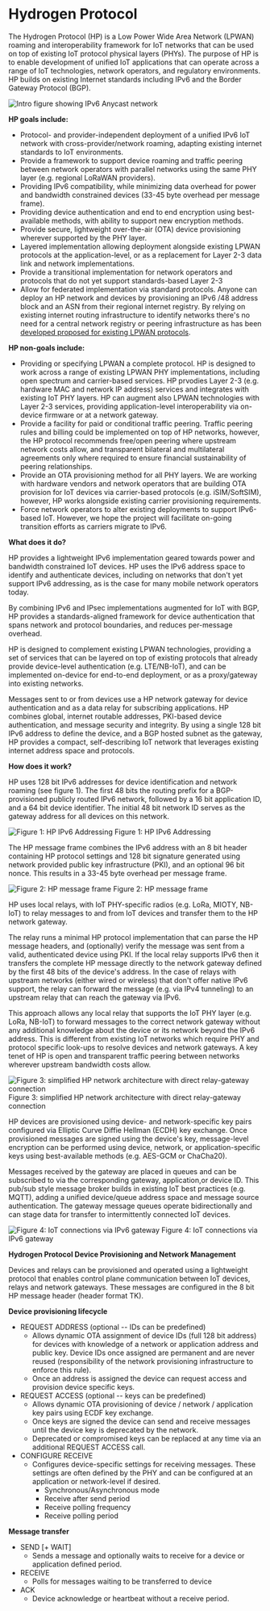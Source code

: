 # Hydrogen Protocol

The Hydrogen Protocol (HP) is a Low Power Wide Area Network (LPWAN) roaming and interoperability framework for IoT networks that can be used on top of existing IoT protocol physical layers (PHYs). The purpose of HP is to enable development of unified IoT applications that can operate across a range of IoT technologies, network operators, and regulatory environments. HP builds on existing Internet standards including IPv6 and the Border Gateway Protocol (BGP).

![Intro figure showing IPv6 Anycast network](https://app.eraser.io/workspace/uv5MXZIUEEOrvsbqiRAy/preview?elements=JeGGfq_uICFBAou6Bl_Qsw&type=embed)


**HP goals include:**
- Protocol- and provider-independent deployment of a unified IPv6 IoT network with cross-provider/network roaming, adapting existing internet standards to IoT environments.
- Provide a framework to support device roaming and traffic peering between network operators with parallel networks using the same PHY layer (e.g. regional LoRaWAN providers).
- Providing IPv6 compatibility, while minimizing data overhead for power and bandwidth constrained devices (33-45 byte overhead per message frame).
- Providing device authentication and end to end encryption using best-available methods, with ability to support new  encryption methods.  
- Provide secure, lightweight over-the-air (OTA) device provisioning wherever  supported by the PHY layer.
- Layered implementation allowing deployment alongside existing LPWAN protocols at the application-level, or as a replacement for Layer 2-3 data link and network implementations.
- Provide a transitional implementation for network operators and protocols that do not yet support standards-based Layer 2-3 
- Allow for federated implementation via standard protocols. Anyone can deploy an HP network and devices by provisioning an IPv6 /48 address block and an ASN from their regional internet registry. By relying on existing internet routing infrastructure to identify networks there's no need for a central network registry or peering infrastructure as has been [﻿developed proposed for existing LPWAN protocols](https://www.thethingsindustries.com/peering/).


**HP non-goals include:**

- Providing or specifying LPWAN a complete protocol. HP is designed to work across a range of existing LPWAN PHY implementations, including open spectrum and carrier-based services. HP prvodies Layer 2-3 (e.g. hardware MAC and network IP address) services and integrates with existing IoT PHY layers. HP can augment also LPWAN technologies with Layer 2-3 services, providing application-level interoperability via on-device firmware or at a network gateway.
- Provide a facility for paid or conditional traffic peering. Traffic peering rules and billing could be implemented on top of HP networks, however, the HP protocol recommends free/open peering where upstream network costs allow, and transparent bilateral and multilateral agreements only where required to ensure financial sustainability of peering relationships.
- Provide an OTA provisioning method for all PHY layers. We are working with hardware vendors and network operators that are building OTA provision for IoT devices via carrier-based protocols (e.g. iSIM/SoftSIM), however, HP works alongside existing carrier provisioning requirements.  
- Force network operators to alter existing deployments to support IPv6-based IoT. However, we hope the project will facilitate on-going transition efforts as carriers migrate to IPv6.


**What does it do?**

HP provides a lightweight IPv6 implementation geared towards power and bandwidth constrained IoT devices. HP uses the IPv6 address space to identify and authenticate devices, including on networks that don't yet support IPv6 addressing, as is the case for many mobile network operators today. 

By combining  IPv6 and IPsec implementations augmented for IoT with BGP, HP provides a standards-aligned framework for device authentication that spans network and protocol boundaries, and reduces per-message overhead. 

HP is designed to complement existing LPWAN technologies, providing a set of services that can be layered on top of existing protocols that already provide device-level authentication (e.g. LTE/NB-IoT), and can be implemented on-device for end-to-end deployment, or as a proxy/gateway into existing networks.

Messages sent to or from devices use a HP network gateway for device authentication and as a data relay for subscribing applications. HP combines global, internet routable addresses, PKI-based device authentication, and message security and integrity. By using a single 128 bit IPv6 address to define the device, and a BGP hosted subnet as the gateway, HP provides a compact, self-describing IoT network that leverages existing internet address space and protocols.


 **How does it work?**

HP uses 128 bit IPv6 addresses for device identification and network roaming (see figure 1).  The first 48 bits the routing prefix for a BGP-provisioned publicly routed IPv6 network, followed by a 16 bit application ID, and a 64 bit device identifier. The initial 48 bit network ID serves as the gateway address for all devices on this network. 

![Figure 1: HP IPv6 Addressing](https://app.eraser.io/workspace/uv5MXZIUEEOrvsbqiRAy/preview?elements=t5zMdtEgnCZodQQteiVgTA&type=embed)
Figure 1: HP IPv6 Addressing 

The HP message frame combines the IPv6 address with an 8 bit header containing HP protocol settings and 128 bit signature generated using network provided public key infrastructure (PKI), and an optional 96 bit nonce. This results in a 33-45 byte overhead per message frame. 

![Figure 2: HP message frame](https://app.eraser.io/workspace/uv5MXZIUEEOrvsbqiRAy/preview?elements=U0waJFDwEAViroloVTkH0g&type=embed)
Figure 2: HP message frame

HP uses local relays, with IoT PHY-specific radios (e.g. LoRa, MIOTY, NB-IoT) to relay messages to and from IoT devices and transfer them to the HP network gateway. 

The relay runs a minimal HP protocol implementation that can parse the HP message headers, and (optionally) verify the message was sent from a valid, authenticated device using PKI. If the local relay supports IPv6 then it transfers the complete HP message directly to the network gateway defined by the first 48 bits of the device's address. In the case of relays with upstream networks (either wired or wireless) that don't offer native IPv6 support, the relay can forward the message (e.g. via IPv4 tunneling) to an upstream relay that can reach the gateway via IPv6.

This approach allows any local relay that supports the IoT PHY layer (e.g. LoRa, NB-IoT) to forward messages to the correct network gateway without any additional knowledge about the device or its network beyond the IPv6 address. This is different from existing IoT networks which require PHY and protocol specific look-ups to resolve devices and network gateways. A key tenet of HP is open and transparent traffic peering between networks wherever upstream bandwidth costs allow. 

![Figure 3: simplified HP network architecture with direct relay-gateway connection](https://app.eraser.io/workspace/uv5MXZIUEEOrvsbqiRAy/preview?elements=nW_saSvpS3eF8PLnOYrGJg&type=embed)
Figure 3: simplified HP network architecture with direct relay-gateway connection

HP devices are provisioned using device- and network-specific key pairs configured via Elliptic Curve Diffie Hellman (ECDH) key exchange. Once provisioned messages are signed using the device's key,  message-level encryption can be performed using device, network, or application-specific keys using best-available methods (e.g. AES-GCM or ChaCha20).

Messages received by the gateway are placed in queues and can be subscribed to via the corresponding gateway, application,or device ID. This pub/sub style message broker builds in existing IoT best practices (e.g. MQTT), adding a unified device/queue address space and message source authentication. The gateway message queues operate bidirectionally and can stage data for transfer to intermittently connected IoT devices.

![Figure 4: IoT connections via IPv6 gateway](https://app.eraser.io/workspace/uv5MXZIUEEOrvsbqiRAy/preview?elements=GFSq1jMCh4CO3fZLDYhBTQ&type=embed)
Figure 4: IoT connections via IPv6 gateway

**Hydrogen Protocol Device Provisioning  and Network Management**

Devices and relays can be provisioned and operated using a lightweight protocol that enables control plane communication between IoT devices, relays and network gateways. These messages are configured in the 8 bit HP message header (header format TK). 



**Device provisioning lifecycle**

- REQUEST ADDRESS (optional -- IDs can be predefined)
    - Allows dynamic OTA assignment of device IDs (full 128 bit address) for devices with knowledge of a network or application address and public key. Device IDs once assigned are permanent and are never reused (responsibility of the network provisioning infrastructure to enforce this rule).
    - Once an address is assigned the device can request access and provision device specific keys.
- REQUEST ACCESS (optional -- keys can be predefined)
    - Allows dynamic OTA provisioning of device / network / application key pairs using ECDF key exchange.
    - Once keys are signed the device can send and receive messages until the device key is deprecated by the network.
    - Deprecated or compromised keys can be replaced at any time via an additional REQUEST ACCESS call.
- CONFIGURE RECEIVE 
    - Configures device-specific settings for receiving messages. These settings are often defined by the PHY and can be configured at an application or network-level if desired.
        - Synchronous/Asynchronous mode
        - Receive after send period
        - Receive polling frequency 
        - Receive polling period


**Message transfer**

- SEND [+ WAIT]
    - Sends a message and optionally waits to receive for a device or application defined period.
- RECEIVE
    - Polls for messages waiting to be transferred to device
- ACK 
    - Device acknowledge or heartbeat without a receive period.














